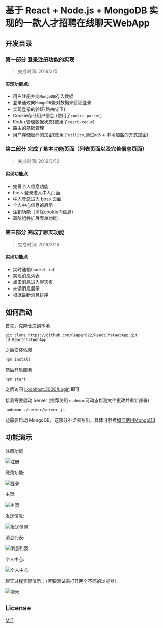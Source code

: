 # 基于 React  +  Node.js + MongoDB 实现的一款人才招聘在线聊天WebApp

## 开发目录
### 第一部分 登录注册功能的实现
> 完成时间: 2019/3/5

#### 实现功能点:
- 用户注册并向`MongoDB`存入数据
- 登录通过向`MongoDB`查对数据来验证登录
- 实现登录的验证(路由守卫)
- Cookie存储用户信息 (使用了`cookie-parser`)
- Redux管理数据状态(使用了`react-redux`)
- 路由的基础管理
- 用户存储密码的加密(使用了`utility`,通过`md5` + 本地加盐的方式加密)


### 第二部分 完成了基本功能页面（列表页面以及完善信息页面）
> 完成时间: 2019/3/12

#### 实现功能点
- 完善个人信息功能
- boss 登录进入牛人页面
- 牛人登录进入 boss 页面
- 个人中心信息的展示
- 注销功能（清除cookie内信息）
- 高阶组件扩展表单功能

### 第三部分 完成了聊天功能
> 完成时间: 2019/3/16

#### 实现功能点
- 实时通信(`socket.io`)
- 实现消息列表
- 点击消息进入聊天页
- 未读消息展示
- 根据最新消息排序

## 如何启动

首先，克隆仓库到本地

```
git clone https://github.com/Reaper622/ReactChatWebApp.git
cd ReactChatWebApp
```

之后安装依赖

```
npm install
```

然后开启服务

```
npm start
```

之后访问 [Locahost:3000/Login](http://localhost:3000/login) 即可

接着需要启动 Server (推荐使用 `nodemon`可动态检测文件更改并重新部署)

```
nodemon ./server/server.js
```

还需要启动 MongoDB，这部分不详细写出，具体可参考[如何使用MongoDB](https://www.yiibai.com/mongodb/mongodb_quick_guide.html)

## 功能演示

注册功能

![注册](http://pogagi0sc.bkt.clouddn.com/register.jpg)

登录功能:

![登录](http://pogagi0sc.bkt.clouddn.com/login.jpg)

主页:

![主页](http://pogagi0sc.bkt.clouddn.com/geniushome.jpg)

发送信息:

![发送信息](http://pogagi0sc.bkt.clouddn.com/send.jpg)

消息列表:

![消息列表](http://pogagi0sc.bkt.clouddn.com/msglist.jpg)

个人中心:

![个人中心](http://pogagi0sc.bkt.clouddn.com/personalinfo.jpg)

聊天过程实际演示：（若要测试需打开两个不同的浏览器）

![聊天](http://pogagi0sc.bkt.clouddn.com/chat.gif)



## License

[MIT](https://mit-license.org/)